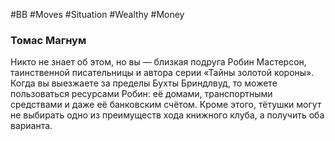#BB  #Moves #Situation #Wealthy #Money 
### Томас Магнум 
Никто не знает об этом, но вы — близкая подруга Робин  Мастерсон, таинственной писательницы и автора серии  «Тайны золотой короны». Когда вы выезжаете за  пределы Бухты Бриндлвуд, то можете пользоваться  ресурсами Робин: её домами, транспортными средствами  и даже её банковским счётом. Кроме этого, тётушки  могут не выбирать одно из преимуществ хода книжного  клуба, а получить оба варианта.